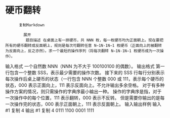 # 硬币翻转


          复制Markdown
         
            展开
             题目描述 在桌面上有一排硬币，共 NNN 枚，每一枚硬币均为正面朝上。现在要把所有的硬币翻转成反面朝上，规则是每次可翻转任意 N−1N-1N−1 枚硬币（正面向上的被翻转为反面向上，反之亦然）。求一个最短的操作序列（将每次翻转 N−1N-1N−1 枚硬币成为一次操作）。
 输入格式 一个自然数 NNN（NNN 为不大于 100100100 的偶数）。
 输出格式 第一行包含一个整数 SSS，表示最少需要的操作次数。
接下来的 SSS 行每行分别表示每次操作后桌上硬币的状态（一行包含 NNN 个整数 000 或 111，表示每个硬币的状态，000 表示正面向上，111 表示反面向上。不允许输出多余空格。
对于有多种操作方案的情况，则只需操作的字典序最小输出一种。
操作的字典序是指，对于一次操作中的每个位置，111 表示翻转，000 表示不反转。
但是需要你输出的是每一次操作完的状态，000 表示正面朝上，111 表示反面朝上。
  输入输出样例 输入 #1 
    复制
   4 输出 #1 
    复制
   4
0111
1100
0001
1111
  